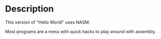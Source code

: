 # Description

This version of "Hello World" uses NASM.

Most programs are a mess with quick hacks to play around with assembly.
